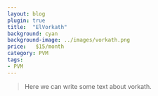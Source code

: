 ```yaml
---
layout: blog
plugin: true
title:  "ElVorkath"
background: cyan
background-image: ../images/vorkath.png
price:   $15/month
category: PVM
tags:
- PVM
---
```


> Here we can write some text about vorkath.